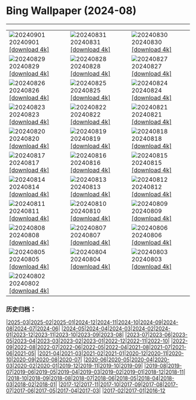 # Bing Wallpaper (2024-08)
**************

<table><tr><td><img class="wallpaper" src="https://www.bing.com/th?id=OHR.DjanetAlgeria_ROW6327160471_1920x1080.jpg" alt="20240901"> 20240901 <a class="wallpaper_link" href="https://www.bing.com/th?id=OHR.DjanetAlgeria_ROW6327160471_UHD.jpg">[download 4k]</a></td><td><img class="wallpaper" src="https://www.bing.com/th?id=OHR.WhaleSharkDay_ROW6113482072_1920x1080.jpg" alt="20240831"> 20240831 <a class="wallpaper_link" href="https://www.bing.com/th?id=OHR.WhaleSharkDay_ROW6113482072_UHD.jpg">[download 4k]</a></td><td><img class="wallpaper" src="https://www.bing.com/th?id=OHR.CastellfollitSpain_ROW5434874664_1920x1080.jpg" alt="20240830"> 20240830 <a class="wallpaper_link" href="https://www.bing.com/th?id=OHR.CastellfollitSpain_ROW5434874664_UHD.jpg">[download 4k]</a></td></tr><tr><td><img class="wallpaper" src="https://www.bing.com/th?id=OHR.ParalympicsParis_ROW1372193453_1920x1080.jpg" alt="20240829"> 20240829 <a class="wallpaper_link" href="https://www.bing.com/th?id=OHR.ParalympicsParis_ROW1372193453_UHD.jpg">[download 4k]</a></td><td><img class="wallpaper" src="https://www.bing.com/th?id=OHR.YoungCaiman_ROW5014887226_1920x1080.jpg" alt="20240828"> 20240828 <a class="wallpaper_link" href="https://www.bing.com/th?id=OHR.YoungCaiman_ROW5014887226_UHD.jpg">[download 4k]</a></td><td><img class="wallpaper" src="https://www.bing.com/th?id=OHR.PalmyraAtoll_ROW4852915271_1920x1080.jpg" alt="20240827"> 20240827 <a class="wallpaper_link" href="https://www.bing.com/th?id=OHR.PalmyraAtoll_ROW4852915271_UHD.jpg">[download 4k]</a></td></tr><tr><td><img class="wallpaper" src="https://www.bing.com/th?id=OHR.SwiftcurrentLake_ROW4729110075_1920x1080.jpg" alt="20240826"> 20240826 <a class="wallpaper_link" href="https://www.bing.com/th?id=OHR.SwiftcurrentLake_ROW4729110075_UHD.jpg">[download 4k]</a></td><td><img class="wallpaper" src="https://www.bing.com/th?id=OHR.KatahdinWoods_ROW4600559064_1920x1080.jpg" alt="20240825"> 20240825 <a class="wallpaper_link" href="https://www.bing.com/th?id=OHR.KatahdinWoods_ROW4600559064_UHD.jpg">[download 4k]</a></td><td><img class="wallpaper" src="https://www.bing.com/th?id=OHR.PrasatPhanom_ROW3985058133_1920x1080.jpg" alt="20240824"> 20240824 <a class="wallpaper_link" href="https://www.bing.com/th?id=OHR.PrasatPhanom_ROW3985058133_UHD.jpg">[download 4k]</a></td></tr><tr><td><img class="wallpaper" src="https://www.bing.com/th?id=OHR.OceanCityMD_ROW5843835398_1920x1080.jpg" alt="20240823"> 20240823 <a class="wallpaper_link" href="https://www.bing.com/th?id=OHR.OceanCityMD_ROW5843835398_UHD.jpg">[download 4k]</a></td><td><img class="wallpaper" src="https://www.bing.com/th?id=OHR.NazcaBooby_ROW5704281818_1920x1080.jpg" alt="20240822"> 20240822 <a class="wallpaper_link" href="https://www.bing.com/th?id=OHR.NazcaBooby_ROW5704281818_UHD.jpg">[download 4k]</a></td><td><img class="wallpaper" src="https://www.bing.com/th?id=OHR.TetonSunrise_ROW2956383855_1920x1080.jpg" alt="20240821"> 20240821 <a class="wallpaper_link" href="https://www.bing.com/th?id=OHR.TetonSunrise_ROW2956383855_UHD.jpg">[download 4k]</a></td></tr><tr><td><img class="wallpaper" src="https://www.bing.com/th?id=OHR.RegataSanGines_ROW5320119773_1920x1080.jpg" alt="20240820"> 20240820 <a class="wallpaper_link" href="https://www.bing.com/th?id=OHR.RegataSanGines_ROW5320119773_UHD.jpg">[download 4k]</a></td><td><img class="wallpaper" src="https://www.bing.com/th?id=OHR.HuntingtonBeach_ROW5148300057_1920x1080.jpg" alt="20240819"> 20240819 <a class="wallpaper_link" href="https://www.bing.com/th?id=OHR.HuntingtonBeach_ROW5148300057_UHD.jpg">[download 4k]</a></td><td><img class="wallpaper" src="https://www.bing.com/th?id=OHR.AlfanzinaLighthouse_ROW4789645958_1920x1080.jpg" alt="20240818"> 20240818 <a class="wallpaper_link" href="https://www.bing.com/th?id=OHR.AlfanzinaLighthouse_ROW4789645958_UHD.jpg">[download 4k]</a></td></tr><tr><td><img class="wallpaper" src="https://www.bing.com/th?id=OHR.JapanRollerCoaster_ROW4636673372_1920x1080.jpg" alt="20240817"> 20240817 <a class="wallpaper_link" href="https://www.bing.com/th?id=OHR.JapanRollerCoaster_ROW4636673372_UHD.jpg">[download 4k]</a></td><td><img class="wallpaper" src="https://www.bing.com/th?id=OHR.HangCave_ROW2044632958_1920x1080.jpg" alt="20240816"> 20240816 <a class="wallpaper_link" href="https://www.bing.com/th?id=OHR.HangCave_ROW2044632958_UHD.jpg">[download 4k]</a></td><td><img class="wallpaper" src="https://www.bing.com/th?id=OHR.WatarrkaLizard_ROW1623450590_1920x1080.jpg" alt="20240815"> 20240815 <a class="wallpaper_link" href="https://www.bing.com/th?id=OHR.WatarrkaLizard_ROW1623450590_UHD.jpg">[download 4k]</a></td></tr><tr><td><img class="wallpaper" src="https://www.bing.com/th?id=OHR.DugiOtokCroatia_ROW1482296845_1920x1080.jpg" alt="20240814"> 20240814 <a class="wallpaper_link" href="https://www.bing.com/th?id=OHR.DugiOtokCroatia_ROW1482296845_UHD.jpg">[download 4k]</a></td><td><img class="wallpaper" src="https://www.bing.com/th?id=OHR.ElephantsAmboseli_ROW1361038642_1920x1080.jpg" alt="20240813"> 20240813 <a class="wallpaper_link" href="https://www.bing.com/th?id=OHR.ElephantsAmboseli_ROW1361038642_UHD.jpg">[download 4k]</a></td><td><img class="wallpaper" src="https://www.bing.com/th?id=OHR.TofinoVancouver_ROW1209784731_1920x1080.jpg" alt="20240812"> 20240812 <a class="wallpaper_link" href="https://www.bing.com/th?id=OHR.TofinoVancouver_ROW1209784731_UHD.jpg">[download 4k]</a></td></tr><tr><td><img class="wallpaper" src="https://www.bing.com/th?id=OHR.JoshuaTreeNP_ROW1075085716_1920x1080.jpg" alt="20240811"> 20240811 <a class="wallpaper_link" href="https://www.bing.com/th?id=OHR.JoshuaTreeNP_ROW1075085716_UHD.jpg">[download 4k]</a></td><td><img class="wallpaper" src="https://www.bing.com/th?id=OHR.IncaRuinPeru_ROW0885643054_1920x1080.jpg" alt="20240810"> 20240810 <a class="wallpaper_link" href="https://www.bing.com/th?id=OHR.IncaRuinPeru_ROW0885643054_UHD.jpg">[download 4k]</a></td><td><img class="wallpaper" src="https://www.bing.com/th?id=OHR.SpottedOwlet_ROW7217108888_1920x1080.jpg" alt="20240809"> 20240809 <a class="wallpaper_link" href="https://www.bing.com/th?id=OHR.SpottedOwlet_ROW7217108888_UHD.jpg">[download 4k]</a></td></tr><tr><td><img class="wallpaper" src="https://www.bing.com/th?id=OHR.MichiganLighthouse_ROW7023012690_1920x1080.jpg" alt="20240808"> 20240808 <a class="wallpaper_link" href="https://www.bing.com/th?id=OHR.MichiganLighthouse_ROW7023012690_UHD.jpg">[download 4k]</a></td><td><img class="wallpaper" src="https://www.bing.com/th?id=OHR.MolokiniHawaii_ROW6862198585_1920x1080.jpg" alt="20240807"> 20240807 <a class="wallpaper_link" href="https://www.bing.com/th?id=OHR.MolokiniHawaii_ROW6862198585_UHD.jpg">[download 4k]</a></td><td><img class="wallpaper" src="https://www.bing.com/th?id=OHR.HertfordshireLavender_ROW6696300267_1920x1080.jpg" alt="20240806"> 20240806 <a class="wallpaper_link" href="https://www.bing.com/th?id=OHR.HertfordshireLavender_ROW6696300267_UHD.jpg">[download 4k]</a></td></tr><tr><td><img class="wallpaper" src="https://www.bing.com/th?id=OHR.ImpalaOxpecker_ROW5017616642_1920x1080.jpg" alt="20240805"> 20240805 <a class="wallpaper_link" href="https://www.bing.com/th?id=OHR.ImpalaOxpecker_ROW5017616642_UHD.jpg">[download 4k]</a></td><td><img class="wallpaper" src="https://www.bing.com/th?id=OHR.WulongKarst_ROW4842931095_1920x1080.jpg" alt="20240804"> 20240804 <a class="wallpaper_link" href="https://www.bing.com/th?id=OHR.WulongKarst_ROW4842931095_UHD.jpg">[download 4k]</a></td><td><img class="wallpaper" src="https://www.bing.com/th?id=OHR.SaintFrancois_ROW4592386961_1920x1080.jpg" alt="20240803"> 20240803 <a class="wallpaper_link" href="https://www.bing.com/th?id=OHR.SaintFrancois_ROW4592386961_UHD.jpg">[download 4k]</a></td></tr><tr><td><img class="wallpaper" src="https://www.bing.com/th?id=OHR.KaptaiLake_ROW4385548420_1920x1080.jpg" alt="20240802"> 20240802 <a class="wallpaper_link" href="https://www.bing.com/th?id=OHR.KaptaiLake_ROW4385548420_UHD.jpg">[download 4k]</a></td><td></td><td></td></tr></table>

### 历史归档：

|[2025-03](/../2025-03/2025-03.md)|[2025-02](/../2025-02/2025-02.md)|[2025-01](/../2025-01/2025-01.md)|[2024-12](/../2024-12/2024-12.md)|[2024-11](/../2024-11/2024-11.md)|[2024-10](/../2024-10/2024-10.md)|[2024-09](/../2024-09/2024-09.md)|[2024-08](/2024-08.md)|[2024-07](/../2024-07/2024-07.md)|[2024-06](/../2024-06/2024-06.md)|
|[2024-05](/../2024-05/2024-05.md)|[2024-04](/../2024-04/2024-04.md)|[2024-03](/../2024-03/2024-03.md)|[2024-02](/../2024-02/2024-02.md)|[2024-01](/../2024-01/2024-01.md)|[2023-12](/../2023-12/2023-12.md)|[2023-11](/../2023-11/2023-11.md)|[2023-10](/../2023-10/2023-10.md)|[2023-09](/../2023-09/2023-09.md)|[2023-08](/../2023-08/2023-08.md)|
|[2023-07](/../2023-07/2023-07.md)|[2023-06](/../2023-06/2023-06.md)|[2023-05](/../2023-05/2023-05.md)|[2023-04](/../2023-04/2023-04.md)|[2023-03](/../2023-03/2023-03.md)|[2023-02](/../2023-02/2023-02.md)|[2023-01](/../2023-01/2023-01.md)|[2022-12](/../2022-12/2022-12.md)|[2022-11](/../2022-11/2022-11.md)|[2022-10](/../2022-10/2022-10.md)|
|[2022-09](/../2022-09/2022-09.md)|[2022-08](/../2022-08/2022-08.md)|[2022-07](/../2022-07/2022-07.md)|[2022-06](/../2022-06/2022-06.md)|[2022-05](/../2022-05/2022-05.md)|[2022-04](/../2022-04/2022-04.md)|[2021-08](/../2021-08/2021-08.md)|[2021-07](/../2021-07/2021-07.md)|[2021-06](/../2021-06/2021-06.md)|[2021-05](/../2021-05/2021-05.md)|
|[2021-04](/../2021-04/2021-04.md)|[2021-03](/../2021-03/2021-03.md)|[2021-02](/../2021-02/2021-02.md)|[2021-01](/../2021-01/2021-01.md)|[2020-12](/../2020-12/2020-12.md)|[2020-11](/../2020-11/2020-11.md)|[2020-10](/../2020-10/2020-10.md)|[2020-09](/../2020-09/2020-09.md)|[2020-08](/../2020-08/2020-08.md)|[2020-07](/../2020-07/2020-07.md)|
|[2020-06](/../2020-06/2020-06.md)|[2020-05](/../2020-05/2020-05.md)|[2020-04](/../2020-04/2020-04.md)|[2020-03](/../2020-03/2020-03.md)|[2020-02](/../2020-02/2020-02.md)|[2020-01](/../2020-01/2020-01.md)|[2019-12](/../2019-12/2019-12.md)|[2019-11](/../2019-11/2019-11.md)|[2019-10](/../2019-10/2019-10.md)|[2019-09](/../2019-09/2019-09.md)|
|[2019-08](/../2019-08/2019-08.md)|[2019-07](/../2019-07/2019-07.md)|[2019-06](/../2019-06/2019-06.md)|[2019-05](/../2019-05/2019-05.md)|[2019-04](/../2019-04/2019-04.md)|[2019-03](/../2019-03/2019-03.md)|[2019-02](/../2019-02/2019-02.md)|[2019-01](/../2019-01/2019-01.md)|[2018-12](/../2018-12/2018-12.md)|[2018-11](/../2018-11/2018-11.md)|
|[2018-10](/../2018-10/2018-10.md)|[2018-09](/../2018-09/2018-09.md)|[2018-08](/../2018-08/2018-08.md)|[2018-07](/../2018-07/2018-07.md)|[2018-06](/../2018-06/2018-06.md)|[2018-05](/../2018-05/2018-05.md)|[2018-04](/../2018-04/2018-04.md)|[2018-03](/../2018-03/2018-03.md)|[2018-02](/../2018-02/2018-02.md)|[2018-01](/../2018-01/2018-01.md)|
|[2017-12](/../2017-12/2017-12.md)|[2017-11](/../2017-11/2017-11.md)|[2017-10](/../2017-10/2017-10.md)|[2017-09](/../2017-09/2017-09.md)|[2017-08](/../2017-08/2017-08.md)|[2017-07](/../2017-07/2017-07.md)|[2017-06](/../2017-06/2017-06.md)|[2017-05](/../2017-05/2017-05.md)|[2017-04](/../2017-04/2017-04.md)|[2017-03](/../2017-03/2017-03.md)|
|[2017-02](/../2017-02/2017-02.md)|[2017-01](/../2017-01/2017-01.md)|[2016-12](/../2016-12/2016-12.md)
